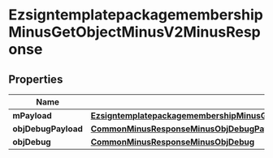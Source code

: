 
# EzsigntemplatepackagemembershipMinusGetObjectMinusV2MinusResponse

## Properties
Name | Type | Description | Notes
------------ | ------------- | ------------- | -------------
**mPayload** | [**EzsigntemplatepackagemembershipMinusGetObjectMinusV2MinusResponseMinusMPayload**](EzsigntemplatepackagemembershipMinusGetObjectMinusV2MinusResponseMinusMPayload.md) |  | 
**objDebugPayload** | [**CommonMinusResponseMinusObjDebugPayload**](CommonMinusResponseMinusObjDebugPayload.md) |  |  [optional]
**objDebug** | [**CommonMinusResponseMinusObjDebug**](CommonMinusResponseMinusObjDebug.md) |  |  [optional]



